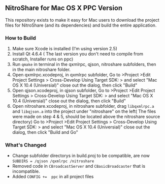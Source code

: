 ## NitroShare for Mac OS X PPC Version

This repository exists to make it easy for Mac users to download the project files for NitroShare (and its dependencies) and  build the entire application.

### How to Build

1. Make sure Xcode is installed (I'm using version 2.5)
2. Install Qt 4.6.4 ( The last version you don't need to compile from scratch, Installer runs on ppc)
3. Run `qmake` in terminal in the qxmlrpc, qjson, nitroshare subfolders, then in the main nitroshare folder.
4. Open qxmlrpc.xcodeproj, in qxmlrpc subfolder, Go to >Project >Edit Project Settings > Cross-Develop Using Target SDK: > and select "Mac OS X 10.4 (Universial)" close out the dialog, then click "Build"
5. Open qjson.xcodeproj, in qjson subfolder, Go to >Project >Edit Project Settings > Cross-Develop Using Target SDK: > and select "Mac OS X 10.4 (Universial)" close out the dialog, then click "Build"
6. Open nitroshare.xcodeproj, in nitroshare subfolder, drag `libqxmlrpc.a` and `libqjson.a` into the project under "nitroshare" on the left( The files were made on step 4 & 5, should be located above the nitroshare source directory)  Go to >Project >Edit Project Settings > Cross-Develop Using Target SDK: > and select "Mac OS X 10.4 (Universial)" close out the dialog, then click "Build and Go"

### What's Changed

* Change subfolder directorys in build.proj to be compatible, are now `SUBDIRS = /qjson /qxmlrpc /nitroshare`
* Removed code in `CBroadcastServer` and `CBasicBroadcaster` that is incompatible.
* Added `CONFIG +=  ppc` in all project files